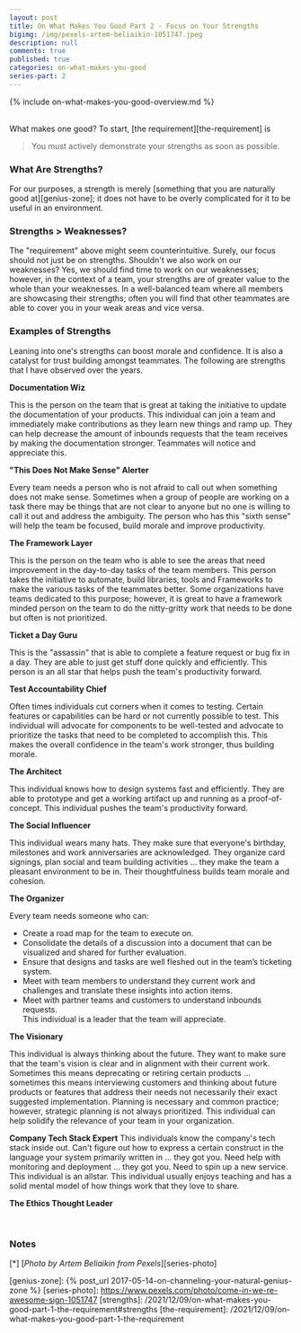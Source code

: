 ```yaml
---
layout: post
title: On What Makes You Good Part 2 - Focus on Your Strengths
bigimg: /img/pexels-artem-beliaikin-1051747.jpeg
description: null
comments: true
published: true
categories: on-what-makes-you-good
series-part: 2
---
```


{% include on-what-makes-you-good-overview.md %}   
<br/>

What makes one good?  To start, [the requirement][the-requirement] is 

> You must actively demonstrate your strengths as soon as possible.

### What Are Strengths?
For our purposes, a strength is merely [something that you are naturally good at][genius-zone]; it does not have to be overly complicated for it to be useful in an environment.

### Strengths > Weaknesses?
The "requirement" above might seem counterintuitive.  Surely, our focus should not just be on strengths.  Shouldn't we also work on our weaknesses?  Yes, we should find time to work on our weaknesses; however, in the context of a team, your strengths are of greater value to the whole than your weaknesses.  In a well-balanced team where all members are showcasing their strengths; often you will find that other teammates are able to cover you in your weak areas and vice versa.

### Examples of Strengths
Leaning into one's strengths can boost morale and confidence.  It is also a catalyst for trust building amongst teammates.  The following are strengths that I have observed over the years.

**Documentation Wiz**

This is the person on the team that is great at taking the initiative to update the documentation of your products.  This individual can join a team and immediately make contributions as they learn new things and ramp up.  They can help decrease the amount of inbounds requests that the team receives by making the documentation stronger.  Teammates will notice and appreciate this.

**"This Does Not Make Sense" Alerter**

Every team needs a person who is not afraid to call out when something does not make sense. Sometimes when a group of people are working on a task there may be things that are not clear to anyone but no one is willing to call it out and address the ambiguity. The person who has this "sixth sense" will help the team be focused, build morale and improve productivity.

**The Framework Layer**

 This is the person on the team who is able to see the areas that need improvement in the day-to-day tasks of the team members. This person takes the initiative to automate, build libraries, tools and Frameworks to make the various tasks of the teammates better. Some organizations have teams dedicated to this purpose; however, it is great to have a framework minded person on the team to do the nitty-gritty work that needs to be done but often is not prioritized.

**Ticket a Day Guru**

 This is the "assassin" that is able to complete a feature request or bug fix in a day. They are able to just get stuff done quickly and efficiently. This person is an all star that helps push the team's productivity forward.

**Test Accountability Chief**

Often times individuals cut corners when it comes to testing. Certain features or capabilities can be hard or not currently possible to test.  This individual will advocate for components to be well-tested and advocate to prioritize the tasks that need to be completed to accomplish this.  This makes the overall confidence in the team's work stronger, thus building morale.

**The Architect**

This individual knows how to design systems fast and efficiently. They are able to prototype and get a working artifact up and running as a proof-of-concept. This individual pushes the team's productivity forward.

**The Social Influencer**

This individual wears many hats. They make sure that everyone's birthday, milestones and work anniversaries are acknowledged.  They organize card signings, plan social and team building activities ... they make the team a pleasant environment to be in.  Their thoughtfulness builds team morale and cohesion.

**The Organizer**

Every team needs someone who can: 
* Create a road map for the team to execute on.
* Consolidate the details of a discussion into a document that can be visualized and shared for further evaluation.
* Ensure that designs and tasks are well fleshed out in the team’s ticketing system.
* Meet with team members to understand they current work and challenges and translate these insights into action items.
* Meet with partner teams and customers to understand inbounds requests.  
This individual is a leader that the team will appreciate.

**The Visionary**

This individual is always thinking about the future. They want to make sure that the team's vision is clear and in alignment with their current work. Sometimes this means deprecating or retiring certain products …  sometimes this means interviewing customers and thinking about future products or features that address their needs not necessarily their exact suggested implementation.  Planning is necessary and common practice; however, strategic planning is not always prioritized.  This individual can help solidify the relevance of your team in your organization.

**Company Tech Stack Expert**
This individuals know the company's tech stack inside out.  Can't figure out how to express a certain construct in the language your system primarily written in ... they got you.  Need help with monitoring and deployment ... they got you.  Need to spin up a new service.  This individual is an allstar.  This individual usually enjoys teaching and has a solid mental model of how things work that they love to share.  

**The Ethics Thought Leader**

<br/>

### Notes

[<a name="series-photo">\*</a>] [*Photo by Artem Beliaikin from Pexels*][series-photo]

[genius-zone]: {% post_url 2017-05-14-on-channeling-your-natural-genius-zone %}
[series-photo]: https://www.pexels.com/photo/come-in-we-re-awesome-sign-1051747
[strengths]: /2021/12/09/on-what-makes-you-good-part-1-the-requirement#strengths
[the-requirement]: /2021/12/09/on-what-makes-you-good-part-1-the-requirement